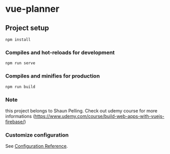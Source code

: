 # vue-planner

## Project setup
```
npm install
```

### Compiles and hot-reloads for development
```
npm run serve
```

### Compiles and minifies for production
```
npm run build
```

### Note
this project belongs to Shaun Pelling. Check out udemy course for more informations (https://www.udemy.com/course/build-web-apps-with-vuejs-firebase/)

### Customize configuration
See [Configuration Reference](https://cli.vuejs.org/config/).
